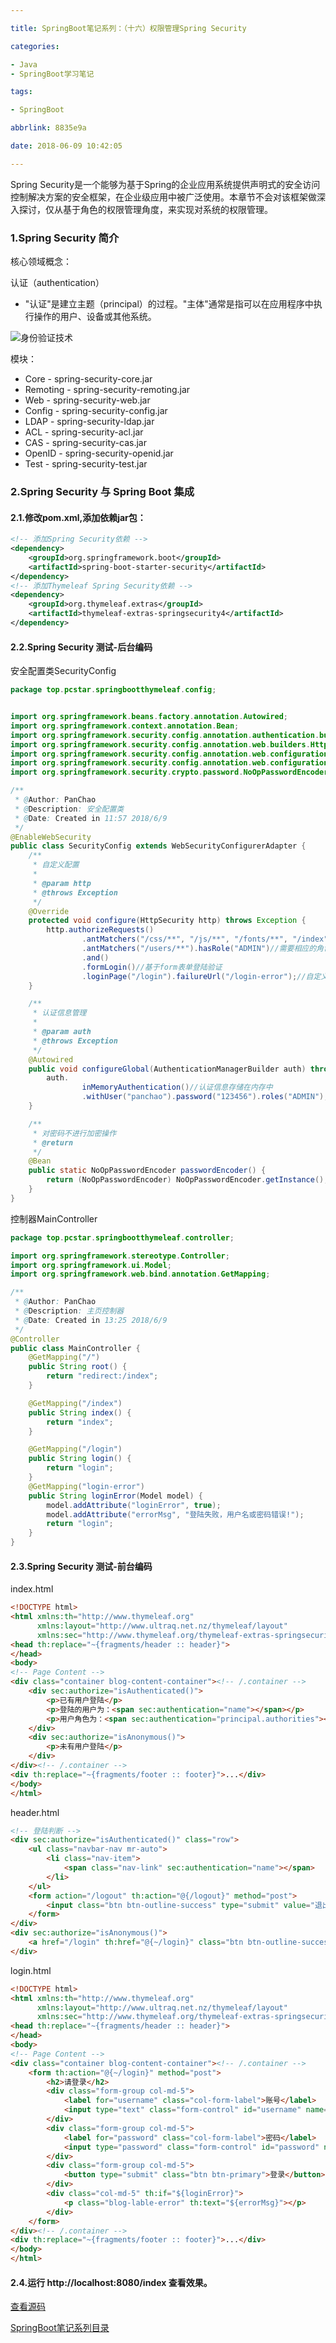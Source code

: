 ```yaml
---

title: SpringBoot笔记系列：（十六）权限管理Spring Security

categories:

- Java
- SpringBoot学习笔记

tags:

- SpringBoot

abbrlink: 8835e9a

date: 2018-06-09 10:42:05

---
```


Spring Security是一个能够为基于Spring的企业应用系统提供声明式的安全访问控制解决方案的安全框架，在企业级应用中被广泛使用。本章节不会对该框架做深入探讨，仅从基于角色的权限管理角度，来实现对系统的权限管理。

<!-- more -->

### 1.Spring Security 简介 ###

核心领域概念：

认证（authentication）

- "认证"是建立主题（principal）的过程。"主体"通常是指可以在应用程序中执行操作的用户、设备或其他系统。

![身份验证技术](./image/2018-06-09-SpringBoot笔记系列：（十六）权限管理Spring-Security/1.png)

模块：

- Core - spring-security-core.jar
- Remoting - spring-security-remoting.jar
- Web - spring-security-web.jar
- Config - spring-security-config.jar
- LDAP - spring-security-ldap.jar
- ACL - spring-security-acl.jar
- CAS - spring-security-cas.jar
- OpenID - spring-security-openid.jar
- Test - spring-security-test.jar

### 2.Spring Security 与 Spring Boot 集成 ###

#### 2.1.修改pom.xml,添加依赖jar包： ####

```xml
<!-- 添加Spring Security依赖 -->
<dependency>
    <groupId>org.springframework.boot</groupId>
    <artifactId>spring-boot-starter-security</artifactId>
</dependency>
<!-- 添加Thymeleaf Spring Security依赖 -->
<dependency>
    <groupId>org.thymeleaf.extras</groupId>
    <artifactId>thymeleaf-extras-springsecurity4</artifactId>
</dependency>
```

#### 2.2.Spring Security 测试-后台编码 ####

安全配置类SecurityConfig

```java
package top.pcstar.springbootthymeleaf.config;


import org.springframework.beans.factory.annotation.Autowired;
import org.springframework.context.annotation.Bean;
import org.springframework.security.config.annotation.authentication.builders.AuthenticationManagerBuilder;
import org.springframework.security.config.annotation.web.builders.HttpSecurity;
import org.springframework.security.config.annotation.web.configuration.EnableWebSecurity;
import org.springframework.security.config.annotation.web.configuration.WebSecurityConfigurerAdapter;
import org.springframework.security.crypto.password.NoOpPasswordEncoder;

/**
 * @Author: PanChao
 * @Description: 安全配置类
 * @Date: Created in 11:57 2018/6/9
 */
@EnableWebSecurity
public class SecurityConfig extends WebSecurityConfigurerAdapter {
    /**
     * 自定义配置
     *
     * @param http
     * @throws Exception
     */
    @Override
    protected void configure(HttpSecurity http) throws Exception {
        http.authorizeRequests()
                .antMatchers("/css/**", "/js/**", "/fonts/**", "/index").permitAll()//都可以访问
                .antMatchers("/users/**").hasRole("ADMIN")//需要相应的角色才能访问
                .and()
                .formLogin()//基于form表单登陆验证
                .loginPage("/login").failureUrl("/login-error");//自定义登陆界面
    }

    /**
     * 认证信息管理
     *
     * @param auth
     * @throws Exception
     */
    @Autowired
    public void configureGlobal(AuthenticationManagerBuilder auth) throws Exception {
        auth.
                inMemoryAuthentication()//认证信息存储在内存中
                .withUser("panchao").password("123456").roles("ADMIN");
    }

    /**
     * 对密码不进行加密操作
     * @return
     */
    @Bean
    public static NoOpPasswordEncoder passwordEncoder() {
        return (NoOpPasswordEncoder) NoOpPasswordEncoder.getInstance();
    }
}
```

控制器MainController

```java
package top.pcstar.springbootthymeleaf.controller;

import org.springframework.stereotype.Controller;
import org.springframework.ui.Model;
import org.springframework.web.bind.annotation.GetMapping;

/**
 * @Author: PanChao
 * @Description: 主页控制器
 * @Date: Created in 13:25 2018/6/9
 */
@Controller
public class MainController {
    @GetMapping("/")
    public String root() {
        return "redirect:/index";
    }

    @GetMapping("/index")
    public String index() {
        return "index";
    }

    @GetMapping("/login")
    public String login() {
        return "login";
    }
    @GetMapping("login-error")
    public String loginError(Model model) {
        model.addAttribute("loginError", true);
        model.addAttribute("errorMsg", "登陆失败，用户名或密码错误!");
        return "login";
    }
}
```

#### 2.3.Spring Security 测试-前台编码 ####

index.html

```html
<!DOCTYPE html>
<html xmlns:th="http://www.thymeleaf.org"
      xmlns:layout="http://www.ultraq.net.nz/thymeleaf/layout"
      xmlns:sec="http://www.thymeleaf.org/thymeleaf-extras-springsecurity4">
<head th:replace="~{fragments/header :: header}">
</head>
<body>
<!-- Page Content -->
<div class="container blog-content-container"><!-- /.container -->
    <div sec:authorize="isAuthenticated()">
        <p>已有用户登陆</p>
        <p>登陆的用户为：<span sec:authentication="name"></span></p>
        <p>用户角色为：<span sec:authentication="principal.authorities"></span></p>
    </div>
    <div sec:authorize="isAnonymous()">
        <p>未有用户登陆</p>
    </div>
</div><!-- /.container -->
<div th:replace="~{fragments/footer :: footer}">...</div>
</body>
</html>
```

header.html

```html
<!-- 登陆判断 -->
<div sec:authorize="isAuthenticated()" class="row">
    <ul class="navbar-nav mr-auto">
        <li class="nav-item">
            <span class="nav-link" sec:authentication="name"></span>
        </li>
    </ul>
    <form action="/logout" th:action="@{/logout}" method="post">
        <input class="btn btn-outline-success" type="submit" value="退出"/>
    </form>
</div>
<div sec:authorize="isAnonymous()">
    <a href="/login" th:href="@{~/login}" class="btn btn-outline-success my-2 my-sm-0" type="submit">登录</a>
</div>
```

login.html

```html
<!DOCTYPE html>
<html xmlns:th="http://www.thymeleaf.org"
      xmlns:layout="http://www.ultraq.net.nz/thymeleaf/layout"
      xmlns:sec="http://www.thymeleaf.org/thymeleaf-extras-springsecurity4">
<head th:replace="~{fragments/header :: header}">
</head>
<body>
<!-- Page Content -->
<div class="container blog-content-container"><!-- /.container -->
    <form th:action="@{~/login}" method="post">
        <h2>请登录</h2>
        <div class="form-group col-md-5">
            <label for="username" class="col-form-label">账号</label>
            <input type="text" class="form-control" id="username" name="username" maxlength="50"/>
        </div>
        <div class="form-group col-md-5">
            <label for="password" class="col-form-label">密码</label>
            <input type="password" class="form-control" id="password" name="password" maxlength="30" placeholder="请输入密码"/>
        </div>
        <div class="form-group col-md-5">
            <button type="submit" class="btn btn-primary">登录</button>
        </div>
        <div class="col-md-5" th:if="${loginError}">
            <p class="blog-lable-error" th:text="${errorMsg}"></p>
        </div>
    </form>
</div><!-- /.container -->
<div th:replace="~{fragments/footer :: footer}">...</div>
</body>
</html>
```

#### 2.4.运行 http://localhost:8080/index 查看效果。 ####

[查看源码](https://github.com/pcstartop/springboot/tree/master/springboot-security)

[SpringBoot笔记系列目录](./2018-05-28-SpringBoot笔记系列目录.md)

